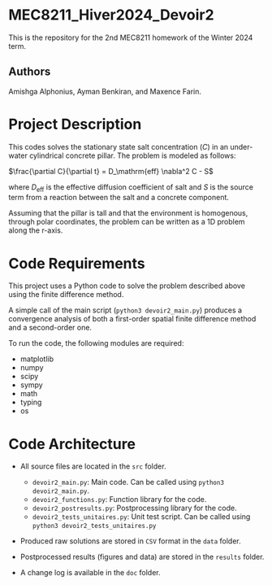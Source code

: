 # MEC8211_Hiver2024_Devoir2

This is the repository for the 2nd MEC8211 homework of the Winter 2024 term.

## Authors 

Amishga Alphonius, Ayman Benkiran, and Maxence Farin.

# Project Description

This codes solves the stationary state salt concentration ($`C`$) in an under-water cylindrical concrete pillar. The problem is modeled as follows:

$`\frac{\partial C}{\partial t} = D_\mathrm{eff} \nabla^2 C - S`$

where $`D_\mathrm{eff}`$ is the effective diffusion coefficient of salt and $`S`$ is the source term from a reaction between the salt and a concrete component.

Assuming that the pillar is tall and that the environment is homogenous, through polar coordinates, the problem can be written as a 1D problem along the r-axis.

# Code Requirements
This project uses a Python code to solve the problem described above using the finite difference method.

A simple call of the main script (`python3 devoir2_main.py`) produces a convergence analysis of both a first-order spatial finite difference method and a second-order one.

To run the code, the following modules are required:

- matplotlib
- numpy
- scipy
- sympy
- math
- typing
- os

# Code Architecture

- All source files are located in the `src` folder.
  
  - `devoir2_main.py`: Main code. Can be called using `python3 devoir2_main.py`.
  - `devoir2_functions.py`: Function library for the code.
  - `devoir2_postresults.py`: Postprocessing library for the code.
  - `devoir2_tests_unitaires.py`: Unit test script. Can be called using `python3 devoir2_tests_unitaires.py`
  
- Produced raw solutions are stored in `CSV` format in the `data` folder.
- Postprocessed results (figures and data) are stored in the `results` folder.
- A change log is available in the `doc` folder.
